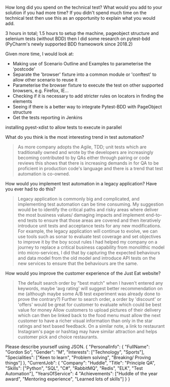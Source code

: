 How long did you spend on the technical test? What would you add to your solution if you had more time? If you didn't spend much time on the technical test then use this as an opportunity to explain what you would add.


3 hours in total; 1.5 hours to setup the machine, pageobject structure and selenium tests (without BDD)
then I did some research on pytest-bdd (PyCharm's newly supported BDD frameowork since 2018.2)

Given more time, I would look at:
 - Making use of Scenario Outline and Examples to parameterise the 'postcode'
 - Separate the 'browser' fixture into a common module or 'conftest' to allow other scenario to reuse it
 - Parameterise the browser fixture to execute the test on other supported browsers, e.g. Firefox, IE...    
 - Checking if it is necessary to add stricter rules on locators in finding the elements
 - Seeing if there is a better way to integrate Pytest-BDD with PageObject structure
 - Get the tests reporting in Jenkins 

installing pyest-xdist to allow tests to execute in parallel

What do you think is the most interesting trend in test automation?
 > As more company adopts the Agile, TDD; unit tests which are traditionally owned and wrote by the developers 
 > are increasingly becoming contributed to by QAs either through pairing or code reviews 
 > this shows that there is increasing demands in for QA to be proficient in production code's language 
 > and there is a trend that test automation is co-owned.
 
How would you implement test automation in a legacy application? Have you ever had to do this?

 > Legacy application is commonly big and complicated, and implementing test automation can be time consuming.
 > My suggestion would be to identify the critical paths and risky areas where deliver the most business values/ damaging impacts and
 > implement end-to-end tests to ensure that those areas are covered and then iteratively introduce unit tests and acceptance tests for any new modifications.
 > For example, the legacy application will continue to evolve, we can use tools such as sonar to evaluate test coverage and set objectives to improve it by the boy scout rules
 > I had helped my company on a journey to replace a critical business capability from monolithic model into micro-services, I did that by 
 > capturing the expected behaviours and data model from the old model and introduce API tests on the new services to ensure that the behaviours are the same. 
 
How would you improve the customer experience of the Just Eat website?

> The default search order by "best match" when I haven't entered any keywords, maybe 'avg rating' will suggest better recommendation on me (although maybe some A/B test experiment was already done to prove the contrary?)
> Further to search order, a order by 'discount' or 'offers' would be great for customer to evaluate which could be best value for money
> Allow customers to upload pictures of their delivery which can then be linked back to the food menu must allow the next customer to have a richer visual information than only in the star ratings and text based feedback.
> On a similar note, a link to restaurant Instagram's page or hashtag may have similar attraction and helps customer pick and choice restaurants.

Please describe yourself using JSON.
{
	"PersonalInfo": {
		"FullName": "Gordon So",
		"Gender": "M",
		"Interests": ["Technology", "Sports"],
		"Specialities": ["Keen to learn", "Problem solving", "Breaking/ Proving things"]
	},
	"CurrentJob": {
		"Company": "Huddle",
		"Title": "Principle QA",
		"Skills": ["Python", "SQL", "C#", "RabbitMQ", "Redis", "ELK", "Test Automation"],
		"YearsOfService": 4
		"Achievements": ["Huddle of the year award", "Mentoring experience", "Learned lots of skills"]
	}
}
